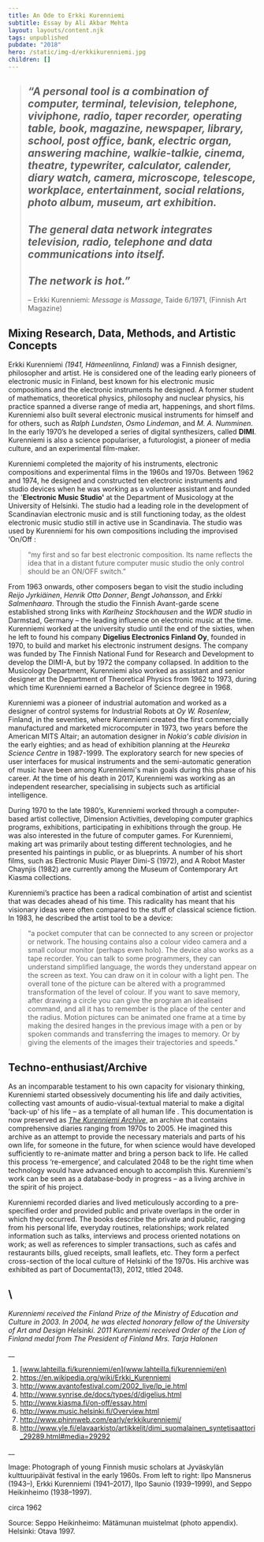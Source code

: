 ```yaml
---
title: An Ode to Erkki Kurenniemi
subtitle: Essay by Ali Akbar Mehta
layout: layouts/content.njk
tags: unpublished
pubdate: "2018"
hero: /static/img-d/erkkikurenniemi.jpg
children: []
---
```

> ## *“A personal tool is a combination of computer, terminal, television, telephone, viviphone, radio, taper recorder, operating table, book, magazine, newspaper, library, school, post office, bank, electric organ, answering machine, walkie-talkie, cinema, theatre, typewriter, calculator, calender, diary watch, camera, microscope, telescope, workplace, entertainment, social relations, photo album, museum, art exhibition.*
>
> ## *The general data network integrates television, radio, telephone and data communications into itself.*
>
> ## *The network is hot.”*
>
> – Erkki Kurenniemi: *Message is Massage*, Taide 6/1971, (Finnish Art Magazine)

## **Mixing Research, Data, Methods, and Artistic Concepts**

Erkki Kurenniemi *(1941, Hämeenlinna, Finland)* was a Finnish designer, philosopher and artist. He is considered one of the leading early pioneers of electronic music in Finland, best known for his electronic music compositions and the electronic instruments he designed. A former student of mathematics, theoretical physics, philosophy and nuclear physics, his practice spanned a diverse range of media art, happenings, and short films. Kurenniemi also built several electronic musical instruments for himself and for others, such as *Ralph Lundsten*, *Osmo Lindeman*, and *M. A. Numminen*. In the early 1970’s he developed a series of digital synthesizers, called **DIMI**. Kurenniemi is also a science populariser, a futurologist, a pioneer of media culture, and an experimental film-maker.

Kurenniemi completed the majority of his instruments, electronic compositions and experimental films in the 1960s and 1970s. Between 1962 and 1974, he designed and constructed ten electronic instruments and studio devices when he was working as a volunteer assistant and founded the '**Electronic Music Studio'** at the Department of Musicology at the University of Helsinki. The studio had a leading role in the development of Scandinavian electronic music and is still functioning today, as the oldest electronic music studio still in active use in Scandinavia. The studio was used by Kurenniemi for his own compositions including the improvised ‘On/Off : 

> “my first and so far best electronic composition. Its name reflects the idea that in a distant future computer music studio the only control should be an ON/OFF switch.”

From 1963 onwards, other composers began to visit the studio including *Reijo Jyrkiäinen*, *Henrik Otto Donner*, *Bengt Johansson*, and *Erkki Salmenhaara*. Through the studio the Finnish Avant-garde scene established strong links with *Karlheinz Stockhausen* and the *WDR studio* in Darmstad, Germany – the leading influence on electronic music at the time. Kurenniemi worked at the university studio until the end of the sixties, when he left to found his company **Digelius Electronics Finland Oy**, founded in 1970, to build and market his electronic instrument designs. The company was funded by The Finnish National Fund for Research and Development to develop the DIMI-A, but by 1972 the company collapsed. In addition to the Musicology Department, Kurenniemi also worked as assistant and senior designer at the Department of Theoretical Physics from 1962 to 1973, during which time Kurenniemi earned a Bachelor of Science degree in 1968.

Kurenniemi was a pioneer of industrial automation and worked as a designer of control systems for Industrial Robots at *Oy W. Rosenlew*, Finland, in the seventies, where Kurenniemi created the first commercially manufactured and marketed microcomputer in 1973, two years before the American MITS Altair; an automation designer in *Nokia's cable division* in the early eighties; and as head of exhibition planning at the *Heureka Science Centre* in 1987-1999. The exploratory search for new species of user interfaces for musical instruments and the semi-automatic generation of music have been among Kurenniemi's main goals during this phase of his career. At the time of his death in 2017, Kurenniemi was working as an independent researcher, specialising in subjects such as artificial intelligence.

During 1970 to the late 1980’s, Kurenniemi worked through a computer-based artist collective, Dimension Activities, developing computer graphics programs, exhibitions, participating in exhibitions through the group. He was also interested in the future of computer games. For Kurenniemi, making art was primarily about testing different technologies, and he presented his paintings in public, or as blueprints.  A number of his short films, such as Electronic Music Player Dimi-S (1972), and A Robot Master Chaynjis (1982) are currently among the Museum of Contemporary Art Kiasma collections.

Kurenniemi’s practice has been a radical combination of artist and scientist that was decades ahead of his time. This radicality has meant that his visionary ideas were often compared to the stuff of classical science fiction. In 1983, he described the artist tool to be a device:

> “a pocket computer that can be connected to any screen or projector or network. The housing contains also a colour video camera and a small colour monitor (perhaps even holo). The device also works as a tape recorder. You can talk to some programmers, they can understand simplified language, the words they understand appear on the screen as text. You can draw on it in colour with a light pen. The overall tone of the picture can be altered with a programmed transformation of the level of colour. If you want to save memory, after drawing a circle you can give the program an idealised command, and all it has to remember is the place of the center and the radius. Motion pictures can be animated one frame at a time by making the desired hanges in the previous image with a pen or by spoken commands and transferring the images to memory. Or by giving the elements of the images their trajectories and speeds.” 

## **Techno-enthusiast/Archive**

As an incomparable testament to his own capacity for visionary thinking, Kurenniemi started obsessively documenting his life and daily activities, collecting vast amounts of audio-visual-textual material to make a digital 'back-up' of his life – as a template of all human life . This documentation is now preserved as *[The Kurenniemi Archive](http://constantvzw.org/site/Online-Archive-Erkki-Kurenniemi-In.html)*, an archive that contains comprehensive diaries ranging from 1970s to 2005. He imagined this archive as an attempt to provide the necessary materials and parts of his own life, for someone in the future, for when science would have developed sufficiently to re-animate matter and bring a person back to life. He called this process ‘re-emergence’, and calculated 2048 to be the right time when technology would have advanced enough to accomplish this. Kurenniemi's work can be seen as a database-body in progress – as a living archive in the spirit of his project.

Kurenniemi recorded diaries and lived meticulously according to a pre-specified order and provided public and private overlaps in the order in which they occurred. The books describe the private and public, ranging from his personal life, everyday routines, relationships; work related information such as talks, interviews and process oriented notations on work; as well as references to simpler transactions, such as cafés and restaurants bills, glued receipts, small leaflets, etc. They form a perfect cross-section of the local culture of Helsinki of the 1970s. His archive was exhibited as part of Documenta(13), 2012, titled 2048.

## \

*Kurenniemi received the Finland Prize of the Ministry of Education and Culture in 2003. In 2004, he was elected honorary fellow of the University of Art and Design Helsinki. 2011 Kurenniemi received Order of the Lion of Finland medal from The President of Finland Mrs. Tarja Halonen*

__



1. [www.lahteilla.fi/kurenniemi/en](www.lahteilla.fi/kurenniemi/en)
2. <https://en.wikipedia.org/wiki/Erkki_Kurenniemi>
3. <http://www.avantofestival.com/2002_live/lp_ie.html>
4. <http://www.synrise.de/docs/types/d/digelius.html>
5. <http://www.kiasma.fi/on-off/essay.html>
6. <http://www.music.helsinki.fi/Overview.html>
7. <http://www.phinnweb.com/early/erkkikurenniemi/>
8. <http://www.yle.fi/elavaarkisto/artikkelit/dimi_suomalainen_syntetisaattori_29289.html#media=29292>



__

Image: Photograph of young Finnish music scholars at Jyväskylän kulttuuripäivät festival in the early 1960s. From left to right: Ilpo Mansnerus (1943–), Erkki Kurenniemi (1941–2017), Ilpo Saunio (1939–1999), and Seppo Heikinheimo (1938–1997).

circa 1962

Source: Seppo Heikinheimo: Mätämunan muistelmat (photo appendix). Helsinki: Otava 1997.